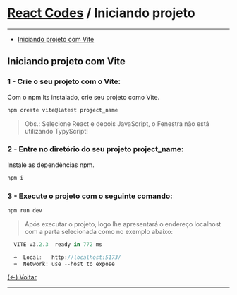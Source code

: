 # [React Codes](https://github.com/systemboys/React_Codes "React Codes") / Iniciando projeto

------------

- [Iniciando projeto com Vite](https://github.com/systemboys/React_Codes/tree/main/Iniciando%20projeto#iniciando-projeto-com-vite "Iniciando projeto com Vite")

## Iniciando projeto com Vite

### 1 - Crie o seu projeto com o Vite:

Com o npm lts instalado, crie seu projeto como Vite.

```javascript
npm create vite@latest project_name
```

> Obs.: Selecione React e depois JavaScript, o Fenestra não está utilizando TypyScript!

### 2 - Entre no diretório do seu projeto project_name:

Instale as dependências npm.

```javascript
npm i
```

### 3 - Execute o projeto com o seguinte comando:

```javascript
npm run dev
```

> Após executar o projeto, logo lhe apresentará o endereço localhost com a parta selecionada como no exemplo abaixo:

```javascript
  VITE v3.2.3  ready in 772 ms

  ➜  Local:   http://localhost:5173/
  ➜  Network: use --host to expose
```

[(&larr;) Voltar](https://github.com/systemboys/React_Codes "Voltar ao Sumário")

------------
